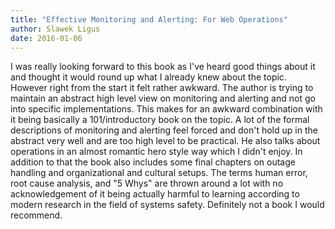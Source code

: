```yaml
---
title: "Effective Monitoring and Alerting: For Web Operations"
author: Slawek Ligus
date: 2016-01-06
---
```

I was really looking forward to this book as I've heard good things about it and thought it would round up what I already knew about the topic. However right from the start it felt rather awkward. The author is trying to maintain an abstract high level view on monitoring and alerting and not go into specific implementations. This makes for an awkward combination with it being basically a 101/introductory book on the topic. A lot of the formal descriptions of monitoring and alerting feel forced and don't hold up in the abstract very well and are too high level to be practical. He also talks about operations in an almost romantic hero style way which I didn't enjoy. In addition to that the book also includes some final chapters on outage handling and organizational and cultural setups. The terms human error, root cause analysis, and "5 Whys" are thrown around a lot with no acknowledgement of it being actually harmful to learning according to modern research in the field of systems safety. Definitely not a book I would recommend.

